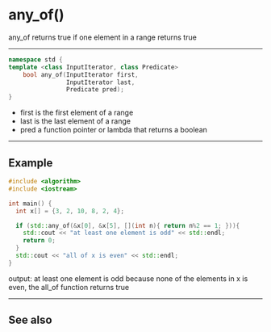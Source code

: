 # any_of()

any_of returns true if one element in a range returns true

---
```cpp
namespace std {
template <class InputIterator, class Predicate> 
    bool any_of(InputIterator first, 
                InputIterator last, 
                Predicate pred);
}
```
- first is the first element of a range
- last is the last element of a range
- pred a function pointer or lambda that returns a boolean

---
## Example

```cpp
#include <algorithm>
#include <iostream>

int main() {
  int x[] = {3, 2, 10, 8, 2, 4};

  if (std::any_of(&x[0], &x[5], [](int n){ return n%2 == 1; })){
    std::cout << "at least one element is odd" << std::endl;
    return 0;
  }
  std::cout << "all of x is even" << std::endl;
}
```
output: at least one element is odd
because none of the elements in x is even, the all_of function returns true


---
## See also

